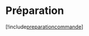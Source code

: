 # Préparation

[!include[preparationcommande](preparation.preparationcommande.autogen.md)]
















